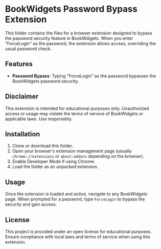 # BookWidgets Password Bypass Extension

This folder contains the files for a browser extension designed to bypass the password security feature in BookWidgets. 
When you enter "ForceLogin" as the password, the extension allows access, overriding the usual password check.

## Features

- **Password Bypass**: Typing "ForceLogin" as the password bypasses the BookWidgets password security.
  
## Disclaimer

This extension is intended for educational purposes only. Unauthorized access or usage may violate the terms of service of BookWidgets or applicable laws. Use responsibly.

## Installation

1. Clone or download this folder.
2. Open your browser's extension management page (usually `chrome://extensions` or `about:addons` depending on the browser).
3. Enable Developer Mode if using Chrome.
4. Load the folder as an unpacked extension.

## Usage

Once the extension is loaded and active, navigate to any BookWidgets page. When prompted for a password, type `ForceLogin` to bypass the security and gain access.

## License

This project is provided under an open license for educational purposes. Ensure compliance with local laws and terms of service when using this extension.

